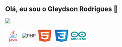 ## Olá, eu sou o Gleydson Rodrigues 👋

<div>
  <img height="180em"src="https://github-readme-stats.vercel.app/api/top-langs/?username=GleydsonRodrigues&layout=compact&langs_count=7&theme=dark"/>
</div>

<div style="display: inline_block"><br>
        <img align="center" alt="Java" height="40" width="50" src="https://github.com/devicons/devicon/blob/master/icons/java/java-original-wordmark.svg">
        <img align="center" alt="PHP" height="40" width="50" src="https://pngimg.com/uploads/php/php_PNG34.png">
        <img align="center" alt="HTML" height="40" width="50" src="https://raw.githubusercontent.com/devicons/devicon/master/icons/html5/html5-original.svg">
        <img align="center" alt="CSS" height="40" width="50" src="https://raw.githubusercontent.com/devicons/devicon/master/icons/css3/css3-original.svg">
        <img align="center" alt="Arduino" height="40" width="50" src="https://github.com/devicons/devicon/blob/master/icons/arduino/arduino-original-wordmark.svg">
</div>


<!--
**GleydsonRodrigues/GleydsonRodrigues** is a ✨ _special_ ✨ repository because its `README.md` (this file) appears on your GitHub profile.

Here are some ideas to get you started:

- 🔭 I’m currently working on ...
- 🌱 I’m currently learning ...
- 👯 I’m looking to collaborate on ...
- 🤔 I’m looking for help with ...
- 💬 Ask me about ...
- 📫 How to reach me: ...
- ⚡ Fun fact: ...
-->
